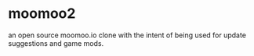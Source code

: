 # moomoo2
an open source moomoo.io clone with the intent of being used for update suggestions and game mods.
